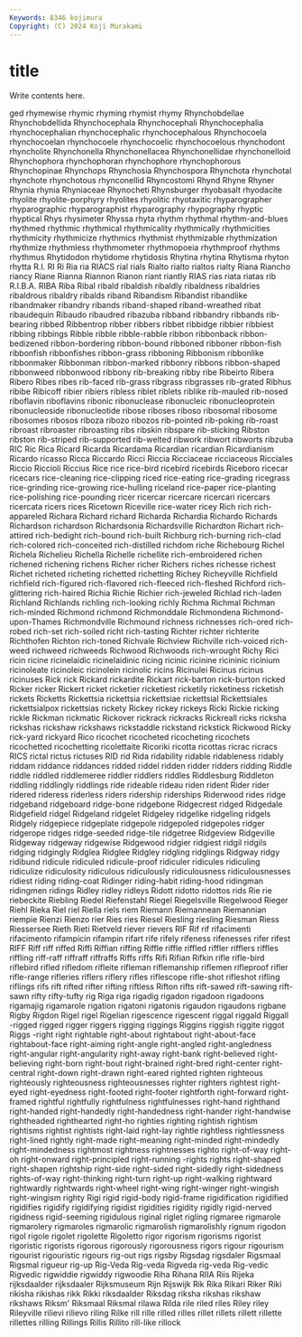 ```yaml
---
Keywords: 8346 kojimura
Copyright: (C) 2024 Koji Murakami
---
```


# title

Write contents here.



ged
rhymewise rhymic rhyming rhymist rhymy Rhynchobdellae Rhynchobdellida Rhynchocephala Rhynchocephali Rhynchocephalia
rhynchocephalian rhynchocephalic rhynchocephalous Rhynchocoela rhynchocoelan rhynchocoele rhynchocoelic rhynchocoelous rhynchodont rhyncholite
Rhynchonella Rhynchonellacea Rhynchonellidae rhynchonelloid Rhynchophora rhynchophoran rhynchophore rhynchophorous Rhynchopinae Rhynchops
Rhynchosia Rhynchospora Rhynchota rhynchotal rhynchote rhynchotous rhynconellid Rhyncostomi Rhynd Rhyne
Rhyner Rhynia rhynia Rhyniaceae Rhynocheti Rhynsburger rhyobasalt rhyodacite rhyolite rhyolite-porphyry
rhyolites rhyolitic rhyotaxitic rhyparographer rhyparographic rhyparographist rhyparography rhypography rhyptic rhyptical
Rhys rhysimeter Rhyssa rhyta rhythm rhythmal rhythm-and-blues rhythmed rhythmic rhythmical
rhythmicality rhythmically rhythmicities rhythmicity rhythmicize rhythmics rhythmist rhythmizable rhythmization rhythmize
rhythmless rhythmometer rhythmopoeia rhythmproof rhythms rhythmus Rhytidodon rhytidome rhytidosis Rhytina
rhytina Rhytisma rhyton rhytta R.I. RI Ri Ria ria RIACS
rial rials Rialto rialto rialtos rialty Riana Riancho riancy Riane
Rianna Riannon Rianon riant riantly RIAS rias riata riatas rib
R.I.B.A. RIBA Riba Ribal ribald ribaldish ribaldly ribaldness ribaldries ribaldrous
ribaldry ribalds riband Ribandism Ribandist ribandlike ribandmaker ribandry ribands riband-shaped
riband-wreathed ribat ribaudequin Ribaudo ribaudred ribazuba ribband ribbandry ribbands rib-bearing
ribbed Ribbentrop ribber ribbers ribbet ribbidge ribbier ribbiest ribbing ribbings
Ribble ribble ribble-rabble ribbon ribbonback ribbon-bedizened ribbon-bordering ribbon-bound ribboned ribboner
ribbon-fish ribbonfish ribbonfishes ribbon-grass ribboning Ribbonism ribbonlike ribbonmaker Ribbonman ribbon-marked
ribbonry ribbons ribbon-shaped ribbonweed ribbonwood ribbony rib-breaking ribby ribe Ribeirto
Ribera Ribero Ribes ribes rib-faced rib-grass ribgrass ribgrasses rib-grated Ribhus
ribibe Ribicoff ribier ribiers ribless riblet riblets riblike rib-mauled rib-nosed
riboflavin riboflavins ribonic ribonuclease ribonucleic ribonucleoprotein ribonucleoside ribonucleotide ribose riboses
riboso ribosomal ribosome ribosomes ribosos riboza ribozo ribozos rib-pointed rib-poking
rib-roast ribroast ribroaster ribroasting ribs ribskin ribspare rib-sticking Ribston ribston
rib-striped rib-supported rib-welted ribwork ribwort ribworts ribzuba RIC Ric Rica
Ricard Ricarda Ricardama Ricardian ricardian Ricardianism Ricardo ricasso Ricca Riccardo
Ricci Riccia Ricciaceae ricciaceous Ricciales Riccio Riccioli Riccius Rice rice
rice-bird ricebird ricebirds Riceboro ricecar ricecars rice-cleaning rice-clipping riced rice-eating
rice-grading ricegrass rice-grinding rice-growing rice-hulling riceland rice-paper rice-planting rice-polishing rice-pounding
ricer ricercar ricercare ricercari ricercars ricercata ricers rices Ricetown Riceville
rice-water ricey Rich rich rich-appareled Richara Richard richard Richarda Richardia
Richardo Richards Richardson richardson Richardsonia Richardsville Richardton Richart rich-attired rich-bedight
rich-bound rich-built Richburg rich-burning rich-clad rich-colored rich-conceited rich-distilled richdom riche
Richebourg Richel Richela Richelieu Richella Richelle richellite rich-embroidered richen richened
richening richens Richer richer Richers riches richesse richest Richet richeted
richeting richetted richetting Richey Richeyville Richfield richfield rich-figured rich-flavored rich-fleeced
rich-fleshed Richford rich-glittering rich-haired Richia Richie Richier rich-jeweled Richlad rich-laden
Richland Richlands richling rich-looking richly Richma Richmal Richman rich-minded Richmond
richmond Richmonddale Richmondena Richmond-upon-Thames Richmondville Richmound richness richnesses rich-ored rich-robed
rich-set rich-soiled richt rich-tasting Richter richter richterite Richthofen Richton rich-toned
Richvale Richview Richville rich-voiced rich-weed richweed richweeds Richwood Richwoods rich-wrought
Richy Rici ricin ricine ricinelaidic ricinelaidinic ricing ricinic ricinine ricininic
ricinium ricinoleate ricinoleic ricinolein ricinolic ricins Ricinulei Ricinus ricinus ricinuses
Rick rick Rickard rickardite Rickart rick-barton rick-burton ricked Ricker ricker
Rickert ricket ricketier ricketiest ricketily ricketiness ricketish rickets Ricketts Rickettsia
rickettsia rickettsiae rickettsial Rickettsiales rickettsialpox rickettsias rickety Rickey rickey rickeys
Ricki Rickie ricking rickle Rickman rickmatic Rickover rickrack rickracks Rickreall
ricks ricksha rickshas rickshaw rickshaws rickstaddle rickstand rickstick Rickwood Ricky
rick-yard rickyard Rico ricochet ricocheted ricocheting ricochets ricochetted ricochetting ricolettaite
Ricoriki ricotta ricottas ricrac ricracs RICS rictal rictus rictuses RID
rid Rida ridability ridable ridableness ridably riddam riddance riddances ridded
riddel ridden ridder ridders ridding Riddle riddle riddled riddlemeree riddler
riddlers riddles Riddlesburg Riddleton riddling riddlingly riddlings ride rideable rideau
riden rident Rider rider ridered rideress riderless riders ridership riderships
Riderwood rides ridge ridgeband ridgeboard ridge-bone ridgebone Ridgecrest ridged Ridgedale
Ridgefield ridgel Ridgeland ridgelet Ridgeley ridgelike ridgeling ridgels Ridgely ridgepiece
ridgeplate ridgepole ridgepoled ridgepoles ridger ridgerope ridges ridge-seeded ridge-tile ridgetree
Ridgeview Ridgeville Ridgeway ridgeway ridgewise Ridgewood ridgier ridgiest ridgil ridgils
ridging ridgingly Ridglea Ridglee Ridgley ridgling ridglings Ridgway ridgy ridibund
ridicule ridiculed ridicule-proof ridiculer ridicules ridiculing ridiculize ridiculosity ridiculous ridiculously
ridiculousness ridiculousnesses ridiest riding riding-coat Ridinger riding-habit riding-hood ridingman ridingmen
ridings Ridley ridley ridleys Ridott ridotto ridottos rids Rie rie
riebeckite Riebling Riedel Riefenstahl Riegel Riegelsville Riegelwood Rieger Riehl Rieka
Riel riel Riella riels riem Riemann Riemannean Riemannian riempie Rienzi
Rienzo rier Ries ries Riesel Riesling riesling Riesman Riess Riessersee
Rieth Rieti Rietveld riever rievers RIF Rif rif rifacimenti rifacimento
rifampicin rifampin rifart rife rifely rifeness rifenesses rifer rifest RIFF
Riff riff riffed Riffi Riffian riffing Riffle riffle riffled riffler
rifflers riffles riffling riff-raff riffraff riffraffs Riffs riffs Rifi Rifian
Rifkin rifle rifle-bird riflebird rifled rifledom rifleite rifleman riflemanship riflemen
rifleproof rifler rifle-range rifleries riflers riflery rifles riflescope rifle-shot rifleshot
rifling riflings rifs rift rifted rifter rifting riftless Rifton rifts
rift-sawed rift-sawing rift-sawn rifty rifty-tufty rig Riga riga rigadig rigadon
rigadoon rigadoons rigamajig rigamarole rigation rigatoni rigatonis rigaudon rigaudons rigbane
Rigby Rigdon Rigel rigel Rigelian rigescence rigescent riggal riggald Riggall
-rigged rigged rigger riggers rigging riggings Riggins riggish riggite riggot
Riggs -right right rightable right-about rightabout right-about-face rightabout-face right-aiming right-angle
right-angled right-angledness right-angular right-angularity right-away right-bank right-believed right-believing right-born right-bout
right-brained right-bred right-center right-central right-down right-drawn right-eared righted righten righteous
righteously righteousness righteousnesses righter righters rightest right-eyed right-eyedness right-footed right-footer
rightforth right-forward right-framed rightful rightfully rightfulness rightfulnesses right-hand righthand right-handed
right-handedly right-handedness right-hander right-handwise rightheaded righthearted right-ho righties righting rightish
rightism rightisms rightist rightists right-laid right-lay rightle rightless rightlessness right-lined
rightly right-made right-meaning right-minded right-mindedly right-mindedness rightmost rightness rightnesses righto
right-of-way right-oh right-onward right-principled right-running -rights rights right-shaped right-shapen rightship
right-side right-sided right-sidedly right-sidedness rights-of-way right-thinking right-turn right-up right-walking rightward
rightwardly rightwards right-wheel right-wing right-winger right-wingish right-wingism righty Rigi rigid
rigid-body rigid-frame rigidification rigidified rigidifies rigidify rigidifying rigidist rigidities rigidity
rigidly rigid-nerved rigidness rigid-seeming rigidulous riginal riglet rigling rigmaree rigmarole
rigmarolery rigmaroles rigmarolic rigmarolish rigmarolishly rignum rigodon rigol rigole rigolet
rigolette Rigoletto rigor rigorism rigorisms rigorist rigoristic rigorists rigorous rigorously
rigorousness rigors rigour rigourism rigourist rigouristic rigours rig-out rigs rigsby
Rigsdag rigsdaler Rigsmaal Rigsmal rigueur rig-up Rig-Veda Rig-veda Rigveda rig-veda
Rig-vedic Rigvedic rigwiddie rigwiddy rigwoodie Riha Rihana RIIA Riis Rijeka
rijksdaalder rijksdaaler Rijksmuseum Rijn Rijswijk Rik Rika Rikari Riker Riki
rikisha rikishas rikk Rikki riksdaalder Riksdag riksha rikshas rikshaw rikshaws
Riksm' Riksmaal Riksmal rilawa Rilda rile riled riles Riley riley
Rileyville rilievi rilievo riling Rilke rill rille rilled rilles rillet
rillets rillett rillette rillettes rilling Rillings Rillis Rillito rill-like rillock
